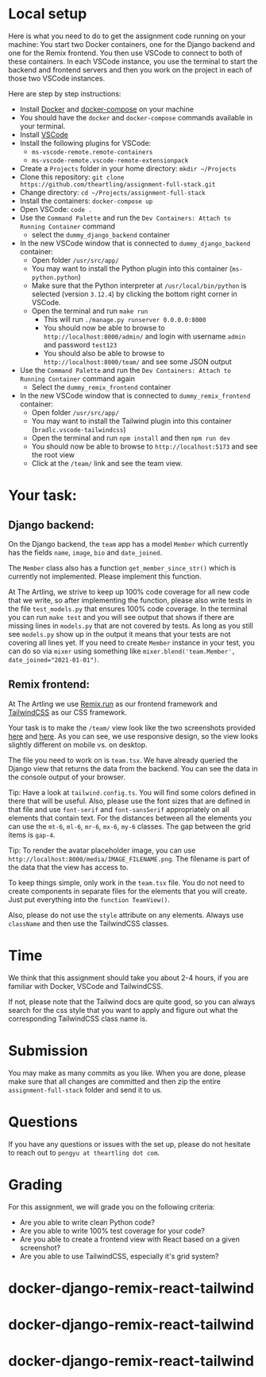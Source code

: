 # Local setup

Here is what you need to do to get the assignment code running on your machine:
You start two Docker containers, one for the Django backend and one for the 
Remix frontend. You then use VSCode to connect to both of these containers. 
In each VSCode instance, you use the terminal to start the backend and frontend 
servers and then you work on the project in each of those two VSCode instances.

Here are step by step instructions:

- Install [Docker](https://docs.docker.com/desktop/) and [docker-compose](https://docs.docker.com/compose/install/) on your machine
- You should have the `docker` and `docker-compose` commands available in your terminal.
- Install [VSCode](https://code.visualstudio.com/download)
- Install the following plugins for VSCode:
    - `ms-vscode-remote.remote-containers`
    - `ms-vscode-remote.vscode-remote-extensionpack`
- Create a `Projects` folder in your home directory: `mkdir ~/Projects`
- Clone this repository: `git clone https://github.com/theartling/assignment-full-stack.git`
- Change directory: `cd ~/Projects/assignment-full-stack`
- Install the containers: `docker-compose up`
- Open VSCode: `code .`
- Use the `Command Palette` and run the `Dev Containers: Attach to Running Container` command
    - select the `dummy_django_backend` container
- In the new VSCode window that is connected to `dummy_django_backend` container:
    - Open folder `/usr/src/app/`
    - You may want to install the Python plugin into this container (`ms-python.python`)
    - Make sure that the Python interpreter at `/usr/local/bin/python` is selected (version `3.12.4`) by clicking the bottom right corner in VSCode.
    - Open the terminal and run `make run`
        - This will run `./manage.py runserver 0.0.0.0:8000`  
        - You should now be able to browse to `http://localhost:8000/admin/` and login with username `admin` and password `test123`
        - You should also be able to browse to `http://localhost:8000/team/` and see some JSON output
- Use the `Command Palette` and run the `Dev Containers: Attach to Running Container` command again
    - Select the `dummy_remix_frontend` container
- In the new VSCode window that is connected to `dummy_remix_frontend` container:
    - Open folder `/usr/src/app/`
    - You may want to install the Tailwind plugin into this container (`bradlc.vscode-tailwindcss`)
    - Open the terminal and run `npm install` and then `npm run dev`
    - You should now be able to browse to `http://localhost:5173` and see the root view
    - Click at the `/team/` link and see the team view.

# Your task:

## Django backend:

On the Django backend, the `team` app has a model `Member` which currently
has the fields `name`, `image`, `bio` and `date_joined`. 

The `Member` class also has a function `get_member_since_str()` which is
currently not implemented. Please implement this function.

At The Artling, we strive to keep up 100% code coverage for all new code that
we write, so after implementing the function, please also write tests in the
file `test_models.py` that ensures 100% code coverage. In the terminal you
can run `make test` and you will see output that shows if there are missing
lines in `models.py` that are not covered by tests. As long as you still see
`models.py` show up in the output it means that your tests are not covering
all lines yet. If you need to create `Member` instance in your test, you
can do so via `mixer` using something like
`mixer.blend('team.Member', date_joined="2021-01-01")`.

## Remix frontend:

At The Artling we use [Remix.run](https://remix.run/) as our frontend framework
and [TailwindCSS](https://tailwindcss.com/) as our CSS framework.

Your task is to make the `/team/` view look like the two screenshots provided 
[here](https://github.com/TheArtling/assignment-full-stack/blob/master/mobile.png) and [here](https://github.com/TheArtling/assignment-full-stack/blob/master/desktop.png). As you can see, we use responsive design, so the view
looks slightly different on mobile vs. on desktop.

The file you need to work on is `team.tsx`. We have already queried the Django
view that returns the data from the backend. You can see the data in the
console output of your browser.

Tip: Have a look at `tailwind.config.ts`. You will find some colors defined
in there that will be useful. Also, please use the font sizes that are defined
in that file and use `font-serif` and `font-sansSerif` appropriately on all
elements that contain text. For the distances between all the elements you can
use the `mt-6`, `ml-6`, `mr-6`, `mx-6`, `my-6` classes. The gap between the grid
items is `gap-4`.

Tip: To render the avatar placeholder image, you can use `http://localhost:8000/media/IMAGE_FILENAME.png`. The filename is part of the data that the view has access
to.

To keep things simple, only work in the `team.tsx` file. You do not need to
create components in separate files for the elements that you will create. Just
put everything into the `function TeamView()`.

Also, please do not use the `style` attribute on any elements. Always use
`className` and then use the TailwindCSS classes.

# Time

We think that this assignment should take you about 2-4 hours, if you are
familiar with Docker, VSCode and TailwindCSS. 

If not, please note that the Tailwind docs are quite good, so you can always 
search for the css style that you want to apply and figure out what the 
corresponding TailwindCSS class name is.

# Submission

You may make as many commits as you like. When you are done, please make sure
that all changes are committed and then zip the entire `assignment-full-stack`
folder and send it to us.

# Questions

If you have any questions or issues with the set up, please do not hesitate to reach out to 
`pengyu at theartling dot com`.

# Grading

For this assignment, we will grade you on the following criteria:

- Are you able to write clean Python code?
- Are you able to write 100% test coverage for your code?
- Are you able to create a frontend view with React based on a given screenshot?
- Are you able to use TailwindCSS, especially it's grid system?
# docker-django-remix-react-tailwind
# docker-django-remix-react-tailwind
# docker-django-remix-react-tailwind
